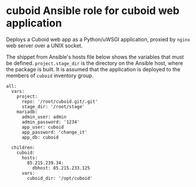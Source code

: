 # cuboid Ansible role for cuboid web application

Deploys a Cuboid web app as a Python/uWSGI application, proxied by `nginx` web server over a UNIX
socket. 

The shippet from Ansible's hosts file below shows the variables that must be defined. `project.stage_dir` is
the directory on the Ansible host, where the package is built. It is assumed that the application is
deployed to the members of `cuboid` inventory group.

```
all:
  vars:
    project:
      repo: '/root/cuboid.git/.git'
      stage_dir: '/root/stage'
    mariadb:
      admin_user: admin
      admin_password: '1234'
      app_user: cuboid
      app_password: 'change_it'
      app_db: cuboid

  children:
    cuboid:
      hosts:
        85.215.239.34:
          dbhost: 85.215.233.125
      vars:
        cuboid_dir: '/opt/cuboid'
```



